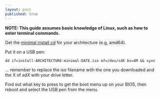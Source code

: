 ```yaml
---
layout: post
published: true
---
```


**NOTE: This guide assumes basic knowledge of Linux, such as how to enter terminal commands.**             

Get the [minimal install cd](http://www.gentoo.org/main/en/where.xml) for your architecture (e.g, amd64).

Put it on a USB pen:

    dd if=install-ARCHITECTURE-minimal-DATE.iso of=/dev/sdX bs=4M && sync
    
... remember to replace the iso filename with the one you downloaded and the X of *sdX* with your drive letter. 

Find out what key to press to get the boot menu up on your BIOS, then reboot and select the USB pen from the menu. 